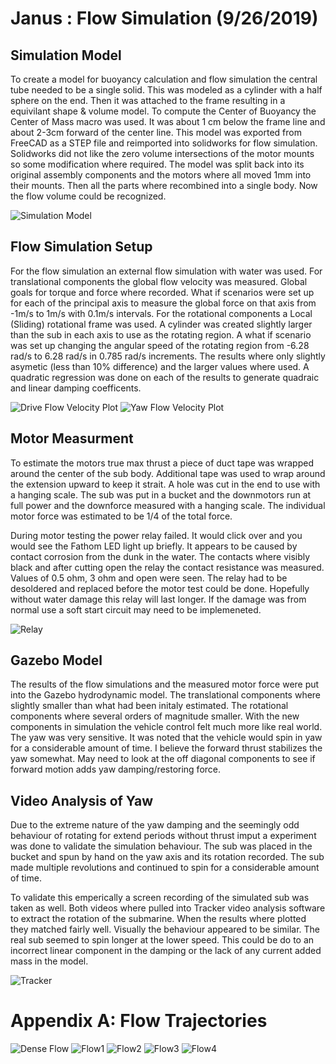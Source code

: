# Janus : Flow Simulation (9/26/2019)

## Simulation Model

To create a model for buoyancy calculation and flow simulation the central tube needed to be a single solid.  This was modeled as a cylinder with a half sphere on the end.  Then it was attached to the frame resulting in a equivilant shape & volume model.  To compute the Center of Buoyancy the Center of Mass macro was used.  It was about 1 cm below the frame line and about 2-3cm forward of the center line.
This model was exported from FreeCAD as a STEP file and reimported into solidworks for flow simulation.  Solidworks did not like the zero volume intersections of the motor mounts so some modification where required.  The model was split back into its original assembly components and the motors where all moved 1mm into their mounts.  Then all the parts where recombined into a single body.  Now the flow volume could be recognized.

![Simulation Model](img/BuoyancyModelInSolidworks.png)

## Flow Simulation Setup

For the flow simulation an external flow simulation with water was used.  For translational components the global flow velocity was measured.  Global goals for torque and force where recorded.  What if scenarios were set up for each of the principal axis to measure the global force on that axis from -1m/s to 1m/s with 0.1m/s intervals.  For the rotational components a Local (Sliding) rotational frame was used.  A cylinder was created slightly larger than the sub in each axis to use as the rotating region.  A what if scenario was set up changing the angular speed of the rotating region from -6.28 rad/s to 6.28 rad/s in 0.785 rad/s increments.  The results where only slightly asymetic (less than 10% difference) and the larger values where used.  A quadratic regression was done on each of the results to generate quadraic and linear damping coefficents.

![Drive Flow Velocity Plot](img/DriveForward.png)
![Yaw Flow Velocity Plot](img/YawSimulation.png)

## Motor Measurment

To estimate the motors true max thrust a piece of duct tape was wrapped around the center of the sub body.  Additional tape was used to wrap around the extension upward to keep it strait.  A hole was cut in the end to use with a hanging scale.  The sub was put in a bucket and the downmotors run at full power and the downforce measured with a hanging scale.  The individual motor force was estimated to be 1/4 of the total force.

During motor testing the power relay failed.  It would click over and you would see the Fathom LED light up briefly.  It appears to be caused by contact corrosion from the dunk in the water.  The contacts where visibly black and after cutting open the relay the contact resistance was measured.  Values of 0.5 ohm, 3 ohm and open were seen.  The relay had to be desoldered and replaced before the motor test could be done.  Hopefully without water damage this relay will last longer.  If the damage was from normal use a soft start circuit may need to be implemeneted.

![Relay](img/Relay.jpg)

## Gazebo Model

The results of the flow simulations and the measured motor force were put into the Gazebo hydrodynamic model.  The translational components where slightly smaller than what had been initaly estimated.  The rotational components where several orders of magnitude smaller.  With the new components in simulation the vehicle control felt much more like real world.  The yaw was very sensitive.  It was noted that the vehicle would spin in yaw for a considerable amount of time.  I believe the forward thrust stabilizes the yaw somewhat.  May need to look at the off diagonal components to see if forward motion adds yaw damping/restoring force.

## Video Analysis of Yaw

Due to the extreme nature of the yaw damping and the seemingly odd behaviour of rotating for extend periods without thrust imput a experiment was done to validate the simulation behaviour.  The sub was placed in the bucket and spun by hand on the yaw axis and its rotation recorded.  The sub made multiple revolutions and continued to spin for a considerable amount of time.

To validate this emperically a screen recording of the simulated sub was taken as well.  Both videos where pulled into Tracker video analysis software to extract the rotation of the submarine.  When the results where plotted they matched fairly well.  Visually the behaviour appeared to be similar.  The real sub seemed to spin longer at the lower speed.  This could be do to an incorrect linear component in the damping or the lack of any current added mass in the model.

![Tracker](img/Tracker.png)

# Appendix A: Flow Trajectories

![Dense Flow](img/DenseFlow.png)
![Flow1](img/Flow1.png)
![Flow2](img/Flow2.png)
![Flow3](img/Flow3.png)
![Flow4](img/Flow4.png)
